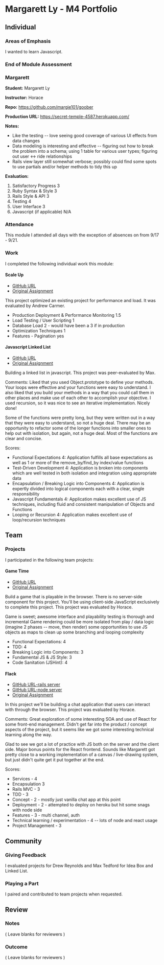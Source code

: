 # Margarett Ly - M4 Portfolio

## Individual

### Areas of Emphasis

I wanted to learn Javascript.

### End of Module Assessment

### Margarett

__Student:__ Margarett Ly

__Instructor:__ Horace

__Repo:__ https://github.com/margie101/goober

__Production URL:__ https://secret-temple-4587.herokuapp.com/

__Notes:__

* Like the testing -- love seeing good coverage of various UI effects
from data changes
* Data modeling is interesting and effective -- figuring out how to
break the problem into a schema; using 1 table for various user types;
figuring out user <-> ride relationships
* Rails view layer still somewhat verbose; possibly could find
some spots to use partials and/or helper methods to tidy this up

__Evaluation:__

1. Satisfactory Progress 3
2. Ruby Syntax & Style 3
3. Rails Style & API 3
4. Testing 4
5. User Interface 3
6. Javascript (if applicable) N/A

### Attendance

This module I attended all days with the exception of absences on from 9/17 - 9/21.

### Work

I completed the following individual work this module:

#### Scale Up

* [GitHub URL](https://github.com/margie101/scale_up)
* [Original Assignment](https://github.com/turingschool/ruby-submissions/blob/master/1503/15_scale_up.markdown)

This project optimized an existing project for performance and load. It was evaluated by Andrew Carmer.

* Production Deployment & Performance Monitoring 1.5
* Load Testing / User Scripting 1
* Database Load 2 - would have been a 3 if in production
* Optimization Techniques 1
* Features - Pagination yes

#### Javascript Linked List

* [GitHub URL](https://github.com/aoili/linkedListInJavascript)
* [Original Assignment](https://github.com/turingschool/challenges/blob/master/linked_lists.markdown)

Building a linked list in javascript. This project was peer-evaluated by Max.

Comments:
Liked that you used Object.prototype to define your methods. Your loops were effective and your functions were easy to understand. I also liked that you build your methods in a way that you could call them in other places and make use of each other to accomplish your objective. I used recursion, so it was nice to see an iterative implementation. Nicely done!

Some of the functions were pretty long, but they were written out in a way that they were easy to understand, so not a huge deal. There may be an opportunity to refactor some of the longer functions into smaller ones to help out with isolation, but again, not a huge deal. Most of the functions are clear and concise.

Scores:
* Functional Expectations 4: Application fulfills all base expectations as well as 1 or more of the remove_by/find_by index/value functions
* Test-Driven Development 4: Application is broken into components which are well tested in both isolation and integration using appropriate data
* Encapsulation / Breaking Logic into Components 4: Application is expertly divided into logical components each with a clear, single responsibility
* Javascript Fundamentals 4: Application makes excellent use of JS techniques, including fluid and consistent manipulation of Objects and Functions
* Looping or Recursion 4: Application makes excellent use of loop/recursion techniques


## Team

### Projects

I participated in the following team projects:

#### Game Time

* [GitHub URL](https://github.com/Justin-Holmes/Tron)
* [Original Assignment](https://github.com/turingschool/lesson_plans/blob/master/ruby_04-apis_and_scalability/gametime_project.markdown)

Build a game that is playable in the browser. There is no server-side component for this project. You'll be using client-side JavaScript exclusively to complete this project. This project was evaluated by Horace.

Game is sweet; awesome interface and playability
testing is thorough and incremental
Game rendering could be more isolated from play / data logic (imagine 2 phases -- move, then render)
some opportunities to use JS objects as maps to clean up some branching and looping complexity

* Functional Expectations: 4
* TDD: 4
* Breaking Logic into Components: 3
* Fundamental JS & JS Style: 3
* Code Sanitation (JSHint): 4

#### Flack

* [GitHub URL-rails server](https://github.com/morganmiller/flack)
* [GitHub URL-node server](https://github.com/Justin-Holmes/flack-node.git)
* [Original Assignment](https://github.com/turingschool/curriculum/blob/master/source/projects/flack.markdown)

In this project we'll be building a chat application that users can interact with through the browser. This project was evaluated by Horace.

Comments:
Great exploration of some interesting SOA and use of React for
some front-end management. Didn't get far into the product / concept
aspects of the project, but it seems like we got some interesting technical
learning along the way.

Glad to see we got a lot of practice with JS both on the server and the client
side. Major bonus points for the React frontend. Sounds like Margarett got
pretty close to a working implementation of a canvas / live-drawing system, but
just didn't quite get it put together at the end.

Scores:
* Services - 4
* Encapsulation 3
* Rails MVC - 3
* TDD - 3
* Concept - 2 - mostly just vanilla chat app at this point
* Deployment - 2 - attempted to deploy on heroku but hit some snags with node side
* Features - 3 - multi channel, auth
* Technical learning / experimentation - 4 -- lots of node and react usage
* Project Management - 3


## Community

### Giving Feedback

I evaluated projects for Drew Reynolds and Max Tedford for Idea Box and Linked List.

### Playing a Part

I paired and contributed to team projects when requested.

## Review

### Notes

( Leave blanks for reviewers )

### Outcome

( Leave blanks for reviewers )
